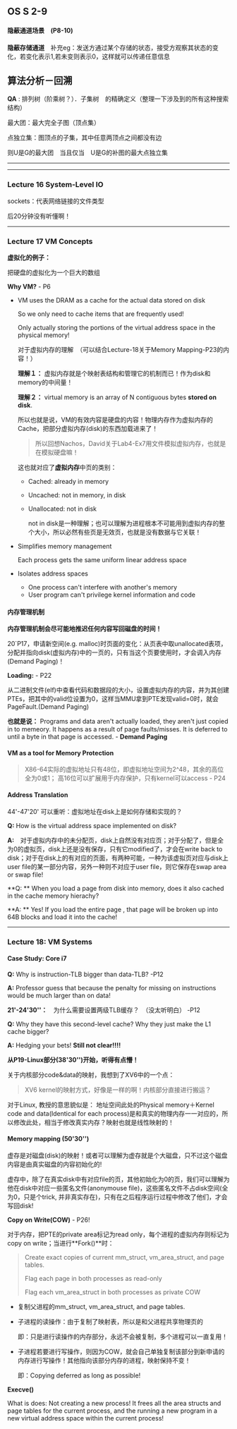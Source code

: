 ## OS S 2-9

#### 隐蔽通道场景　(P8-10)

**隐蔽存储通道**　补充eg：发送方通过某个存储的状态，接受方观察其状态的变化，若变化表示1,若未变则表示0，这样就可以传递任意信息





## 算法分析－回溯

**QA** : 排列树（阶乘树？）．子集树　的精确定义（整理一下涉及到的所有这种搜索结构）



最大团：最大完全子图（顶点集）

点独立集：图顶点的子集，其中任意两顶点之间都没有边

则U是G的最大团　当且仅当　U是G的补图的最大点独立集





---

---

### Lecture 16 System-Level IO

sockets：代表网络链接的文件类型

后20分钟没有听懂啊！



---

### Lecture 17 VM Concepts

**虚拟化的例子：**

把硬盘的虚拟化为一个巨大的数组

**Why VM?** - P6  

- VM uses the DRAM as a cache for the actual data stored on disk

  So we only need to cache items that are frequently used! 

  Only actually storing the portions of the virtual address space in the physical memory!

  对于虚拟内存的理解　（可以结合Lecture-18关于Memory Mapping-P23的内容！）

  **理解１：** 虚拟内存就是个映射表结构和管理它的机制而已！作为disk和memory的中间量！

  **理解２：** virtual memory is an array of N contiguous bytes **stored on disk**. 

  所以也就是说，VM的有效内容是硬盘的内容！物理内存作为虚拟内存的Cache，把部分虚拟内存(disk)的东西加载进来了！

  >  所以回想Nachos，David关于Lab4-Ex7用文件模拟虚拟内存，也就是在模拟硬盘嘛！

  这也就对应了**虚拟内存**中页的类别：

  - Cached: already in memory

  - Uncached: not in memory, in disk

  - Unallocated: not in disk

    not in disk是一种理解；也可以理解为进程根本不可能用到虚拟内存的整个大小，所以必然有些页是无效页，也就是没有数据与它关联！

- Simplifies memory management

  Each process gets the same uniform linear address space

- Isolates address spaces

  - One process can't interfere with another's memory
  - User program can't privilege kernel information and code



#### 内存管理机制

**内存管理机制会尽可能地推迟任何内容写回磁盘的时间！**



20`P17，申请新空间(e.g. malloc)时页面的变化：从页表中取unallocated表项，分配并指向disk(虚拟内存)中的一页的，只有当这个页要使用时，才会调入内存(Demand Paging)！



**Loading:** - P22

从二进制文件(elf)中查看代码和数据段的大小，设置虚拟内存的内容，并为其创建PTEs，把其中的valid位设置为0，这样当MMU拿到PTE发现valid=0时，就会PageFault.(Demand Paging)

**也就是说：** Programs and data aren't actually loaded, they aren't just copied in to memeory. It happens as a result of page faults/misses. It is deferred to until a byte in that page is accessed. - **Demand Paging**



#### VM as a tool for Memory Protection

> X86-64实际的虚拟地址只有48位，即虚拟地址空间为2^48，其余的高位全为0或1；
> 高16位可以扩展用于内存保护，只有kernel可以access  - P24



#### Address Translation

44'-47'20' 可以重听：虚拟地址在disk上是如何存储和实现的？

**Q:** How is the virtual address space implemented on disk?

**A:**　对于虚拟内存中的未分配页，disk上自然没有对应页；对于分配了，但是全为0的虚拟页，disk上还是没有保存，只有它modified了，才会在write back to disk；对于在disk上的有对应的页面，有两种可能，一种为该虚拟页对应与disk上user file的某一部分内容，另外一种则不对应于user file，则它保存在swap area or swap file!

**Q: ** When you load a page from disk into memory, does it also cached in the cache memory hierachy?

**A: ** Yes! If you load the entire page , that page will be broken up into 64B blocks and load it into the cache!



---

### Lecture 18: VM Systems

#### Case Study: Core i7

**Q:** Why is instruction-TLB bigger than data-TLB? -P12

**A:** Professor guess that because the penalty for missing on instructions would be much larger than on data!

**21'-24'30''：**　为什么需要设置两级TLB缓存？　（没太听明白） -P12

**Q:** Why they have this second-level cache? Why they just make the L1 cache bigger?

**A:** Hedging your bets! **Still not clear!!!!**

 



**从P19-Linux部分(38'30'')开始，听得有点懵！**

关于内核部分code&data的映射，我想到了XV6中的一个点：

> XV6 kernel的映射方式，好像是一样的啊！内核部分直接进行搬运？

对于Linux, 教授的意思貌似是：
地址空间此处的Physical memory＋Kernel code and data(Identical for each process)是和真实的物理内存一一对应的，所以修改此处，相当于修改真实内存？映射也就是线性映射的！





#### Memory mapping  (50'30'')

虚存是对磁盘(disk)的映射！或者可以理解为虚存就是个大磁盘，只不过这个磁盘内容是由真实磁盘的内容初始化的!

虚存中，除了在真实disk中有对应file的页，其他初始化为0的页，我们可以理解为他在disk中对应一些匿名文件(anonymouse file)，这些匿名文件不占disk空间(全为0，只是个trick, 并非真实存在)，只有在之后程序运行过程中修改了他们，才会写回disk!



**Copy on Write(COW)** - P26!

对于内存，把PTE的private area标记为read only，每个进程的虚拟内存则标记为copy on write；当进行**Fork()**时：

> Create exact copies of current mm_struct, vm_area_struct, and page tables. 
>
> Flag each page in both processes as read-only
>
> Flag each vm_area_struct in both processes as private COW

- 复制父进程的mm_struct, vm_area_struct, and page tables. 

- 子进程的读操作：由于复制了映射表，所以是和父进程共享物理页的

  即：只是进行读操作的内存部分，永远不会被复制，多个进程可以一直复用！

- 子进程若要进行写操作，则因为COW，就会自己单独复制该部分到新申请的内存进行写操作！其他指向该部分内存的进程，映射保持不变！

  即：Copying deferred as long as possible!



**Execve()**

What is does: Not creating a new process! It frees all the area structs and page tables for the current process, and the running a new program in a new virtual address space within the current process!